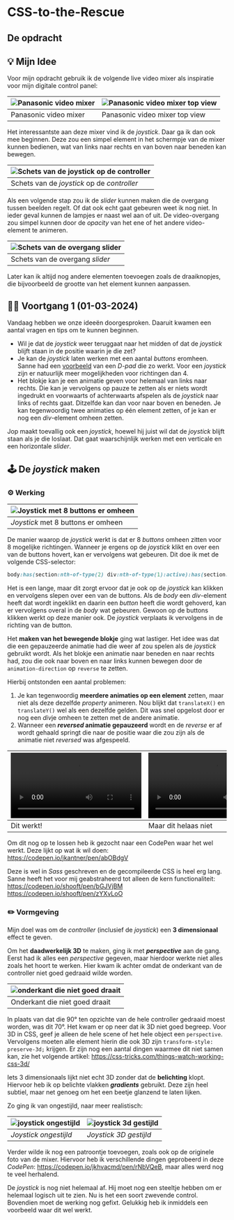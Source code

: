 # CSS-to-the-Rescue

## De opdracht

## 💡 Mijn Idee
Voor mijn opdracht gebruik ik de volgende live video mixer als inspiratie voor mijn digitale control panel:

| ![Panasonic video mixer](./readme-images/video-mixer_1.webp) | ![Panasonic video mixer top view](./readme-images/video-mixer_2.webp) |
| --- | --- |
| Panasonic video mixer | Panasonic video mixer top view |

Het interessantste aan deze mixer vind ik de *joystick*. Daar ga ik dan ook mee beginnen. Deze zou een simpel element in het schermpje van de mixer kunnen bedienen, wat van links naar rechts en van boven naar beneden kan bewegen.

| ![Schets van de joystick op de controller](./readme-images/joystick-schets.webp) |
| --- |
| Schets van de *joystick* op de *controller* |

Als een volgende stap zou ik de *slider* kunnen maken die de overgang tussen beelden regelt. Of dat ook echt gaat gebeuren weet ik nog niet. In ieder geval kunnen de lampjes er naast wel aan of uit. De video-overgang zou simpel kunnen door de *opacity* van het ene of het andere video-element te animeren.

| ![Schets van de overgang slider](./readme-images/overgang-slider-schets.webp) |
| --- |
| Schets van de overgang *slider* |

Later kan ik altijd nog andere elementen toevoegen zoals de draaiknopjes, die bijvoorbeeld de grootte van het element kunnen aanpassen.



## 👨‍💻 Voortgang 1 (01-03-2024)
Vandaag hebben we onze ideeën doorgesproken. Daaruit kwamen een aantal vragen en tips om te kunnen beginnen.

- Wil je dat de *joystick* weer teruggaat naar het midden of dat de *joystick* blijft staan in de positie waarin je die zet?
- Je kan de *joystick* laten werken met een aantal *buttons* eromheen. Sanne had een [voorbeeld](https://codepen.io/shooft/pen/BaEabXy) van een *D-pad* die zo werkt. Voor een *joystick* zijn er natuurlijk meer mogelijkheden voor richtingen dan 4.
- Het blokje kan je een animatie geven voor helemaal van links naar rechts. Die kan je vervolgens op pauze te zetten als er niets wordt ingedrukt en voorwaarts of achterwaarts afspelen als de *joystick* naar links of rechts gaat. Ditzelfde kan dan voor naar boven en beneden. Je kan tegenwoordig twee animaties op één element zetten, of je kan er nog een *div*-element omheen zetten.

Jop maakt toevallig ook een *joystick*, hoewel hij juist wil dat de *joystick* blijft staan als je die loslaat. Dat gaat waarschijnlijk werken met een verticale en een horizontale *slider*.



## 🕹️ De *joystick* maken

### ⚙️ Werking
| ![Joystick met 8 buttons er omheen](./readme-images/joystick.webp) |
| --- |
| *Joystick* met 8 buttons er omheen |

De manier waarop de *joystick* werkt is dat er 8 *buttons* omheen zitten voor 8 mogelijke richtingen. Wanneer je ergens op de *joystick* klikt en over een van de buttons hovert, kan er vervolgens wat gebeuren. Dit doe ik met de volgende CSS-selector:

```css
body:has(section:nth-of-type(2) div:nth-of-type(1):active):has(section:nth-of-type(2) div:nth-of-type(1) button:nth-child(4):hover)
```

Het is een lange, maar dit zorgt ervoor dat je ook op de *joystick* kan klikken en vervolgens slepen over een van de buttons. Als de *body* een *div*-element heeft dat wordt ingeklikt en daarin een *button* heeft die wordt gehoverd, kan er vervolgens overal in de *body* wat gebeuren. Gewoon op de buttons klikken werkt op deze manier ook. De *joystick* verplaats ik vervolgens in de richting van de button.

Het **maken van het bewegende blokje** ging wat lastiger. Het idee was dat die een gepauzeerde animatie had die weer af zou spelen als de *joystick* gebruikt wordt. Als het blokje een animatie naar beneden en naar rechts had, zou die ook naar boven en naar links kunnen bewegen door de `animation-direction` op `reverse` te zetten.

Hierbij ontstonden een aantal problemen:

1. Je kan tegenwoordig **meerdere animaties op een element** zetten, maar niet als deze dezelfde *property* animeren. Nou blijkt dat `translateX()` en `translateY()` wel als een dezelfde gelden. Dit was snel opgelost door er nog een *div*je omheen te zetten met de andere animatie.
2. Wanneer een ***reversed* animatie gepauzeerd** wordt en de *reverse* er af wordt gehaald springt die naar de positie waar die zou zijn als de animatie niet *reversed* was afgespeeld.

|<video src="https://joppekoops.github.io/CSS-to-the-Rescue/readme-images/joystick-try_1.mov"/>|<video src="https://joppekoops.github.io/CSS-to-the-Rescue/readme-images/joystick-try_1-issue.mov"/>|
| --- | --- |
| Dit werkt! | Maar dit helaas niet |

Om dit nog op te lossen heb ik gezocht naar een CodePen waar het wel werkt. Deze lijkt op wat ik wil doen:
https://codepen.io/jkantner/pen/abOBdgV

Deze is wel in *Sass* geschreven en de gecompileerde CSS is heel erg lang. Sanne heeft het voor mij geabstraheerd tot alleen de kern functionaliteit:
https://codepen.io/shooft/pen/bGJVjBM
https://codepen.io/shooft/pen/zYXvLoO

### ✏️ Vormgeving
Mijn doel was om de *controller* (inclusief de *joystick*) een **3 dimensionaal** effect te geven. 

Om het **daadwerkelijk 3D** te maken, ging ik met ***perspective*** aan de gang. Eerst had ik alles een *perspective* gegeven, maar hierdoor werkte niet alles zoals het hoort te werken. Hier kwam ik achter omdat de onderkant van de controller niet goed gedraaid wilde worden.

| ![onderkant die niet goed draait](./readme-images/onderkant-fout.webp) |
| --- |
| Onderkant die niet goed draait |

In plaats van dat die 90° ten opzichte van de hele controller gedraaid moest worden, was dit 70°. Het kwam er op neer dat ik 3D niet goed begreep. Voor 3D in CSS, geef je alleen de hele scene of het hele object een `perspective`. Vervolgens moeten alle element hierin die ook 3D zijn `transform-style: preserve-3d;` krijgen. Er zijn nog een aantal dingen waarmee dit niet samen kan, zie het volgende artikel: 
https://css-tricks.com/things-watch-working-css-3d/

Iets 3 dimensionaals lijkt niet echt 3D zonder dat de **belichting** klopt. Hiervoor heb ik op belichte vlakken ***gradients*** gebruikt. Deze zijn heel subtiel, maar net genoeg om het een beetje glanzend te laten lijken.

Zo ging ik van ongestijld, naar meer realistisch:

| ![joystick ongestijld](./readme-images/joystick.webp) | ![joystick 3d gestijld](./readme-images/joystick-3d-1.webp) |
| --- | --- |
| *Joystick ongestijld* | *Joystick 3D gestijld* |

Verder wilde ik nog een patroontje toevoegen, zoals ook op de originele foto van de mixer. Hiervoor heb ik verschillende dingen geprobeerd in deze *CodePen*: https://codepen.io/jkhvacmd/pen/rNbVQeB, maar alles werd nog te veel herhalend.


De *joystick* is nog niet helemaal af. Hij moet nog een steeltje hebben om er helemaal logisch uit te zien. Nu is het een soort zwevende control. Bovendien moet de werking nog gefixt. Gelukkig heb ik inmiddels een voorbeeld waar dit wel werkt.